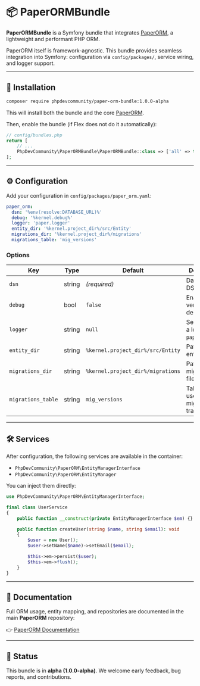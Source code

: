 # 📦 PaperORMBundle

**PaperORMBundle** is a Symfony bundle that integrates [PaperORM](https://github.com/phpdevcommunity/paper-orm), a lightweight and performant PHP ORM.

PaperORM itself is framework-agnostic.
This bundle provides seamless integration into Symfony: configuration via `config/packages/`, service wiring, and logger support.

---

## 🚀 Installation

```bash
composer require phpdevcommunity/paper-orm-bundle:1.0.0-alpha
```

This will install both the bundle and the core [PaperORM](https://github.com/phpdevcommunity/paper-orm).

Then, enable the bundle (if Flex does not do it automatically):

```php
// config/bundles.php
return [
    // ...
    PhpDevCommunity\PaperORMBundle\PaperORMBundle::class => ['all' => true],
];
```

---

## ⚙️ Configuration

Add your configuration in `config/packages/paper_orm.yaml`:

```yaml
paper_orm:
  dsn: '%env(resolve:DATABASE_URL)%'
  debug: '%kernel.debug%'
  logger: 'paper.logger'
  entity_dir: '%kernel.project_dir%/src/Entity'
  migrations_dir: '%kernel.project_dir%/migrations'
  migrations_table: 'mig_versions'
```

### Options

| Key                | Type   | Default                           | Description                                 |
| ------------------ | ------ | --------------------------------- | ------------------------------------------- |
| `dsn`              | string | *(required)*                      | Database DSN                                |
| `debug`            | bool   | `false`                           | Enable verbose debugging                    |
| `logger`           | string | `null`                            | Service ID of a logger (ex: `paper.logger`) |
| `entity_dir`       | string | `%kernel.project_dir%/src/Entity` | Path to your entities                       |
| `migrations_dir`   | string | `%kernel.project_dir%/migrations` | Path to migration files                     |
| `migrations_table` | string | `mig_versions`                    | Table name used for migration tracking      |

---

## 🛠️ Services

After configuration, the following services are available in the container:

* `PhpDevCommunity\PaperORM\EntityManagerInterface`
* `PhpDevCommunity\PaperORM\EntityManager`

You can inject them directly:

```php
use PhpDevCommunity\PaperORM\EntityManagerInterface;

final class UserService
{
    public function __construct(private EntityManagerInterface $em) {}

    public function createUser(string $name, string $email): void
    {
        $user = new User();
        $user->setName($name)->setEmail($email);

        $this->em->persist($user);
        $this->em->flush();
    }
}
```

---

## 📖 Documentation

Full ORM usage, entity mapping, and repositories are documented in the main **PaperORM** repository:

👉 [PaperORM Documentation](https://github.com/phpdevcommunity/paper-orm)

---

## 📌 Status

This bundle is in **alpha (1.0.0-alpha)**.
We welcome early feedback, bug reports, and contributions.
